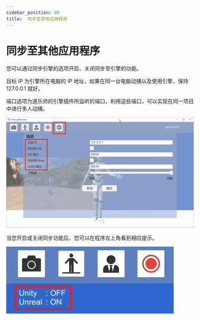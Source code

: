 ```yaml
---
sidebar_position: 80
title:  同步至其他应用程序
---
```


# 同步至其他应用程序

您可以通过同步引擎的选项开启、关闭同步至引擎的功能。

目标 IP 为引擎所在电脑的 IP 地址，如果在同一台电脑动捕以及使用引擎，保持 127.0.0.1 就好。

端口选项为道乐师的引擎插件所监听的端口，利用这些端口，可以实现在同一项目中进行多人动捕。

![](../img/FrN-ALynnAyZN3rTVM02pCvGXKc_.png#center)

当您开启或关闭同步功能后，您可以在程序左上角看到相应提示。

![](../img/Fssio5cvW52BexBffDBFmwMG5xPw.png#center)